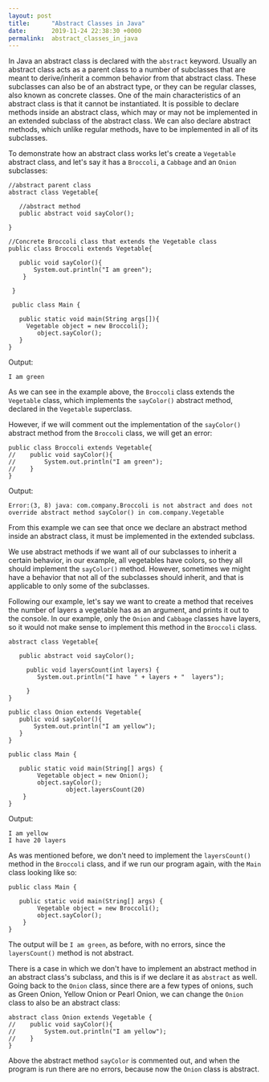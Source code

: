 ```yaml
---
layout: post
title:      "Abstract Classes in Java"
date:       2019-11-24 22:38:30 +0000
permalink:  abstract_classes_in_java
---
```


In Java an abstract class is declared with the `abstract` keyword.
Usually an abstract class acts as a parent class to a number of subclasses that are meant to derive/inherit a common behavior from that abstract class. These subclasses can also be of an abstract type, or they can be regular classes, also known as concrete classes. 
One of the main characteristics of an abstract class is that it cannot be instantiated.
It is possible to declare methods inside an abstract class, which may or may not be implemented in an extended subclass of the abstract class. We can also declare abstract methods, which unlike regular methods, have to be implemented in all of its subclasses. 

To demonstrate how an abstract class works let's create a `Vegetable` abstract class, and let's say it has a `Broccoli`, a `Cabbage` and an `Onion` subclasses: 

```
//abstract parent class
abstract class Vegetable{
   
   //abstract method
   public abstract void sayColor();
	 
}

//Concrete Broccoli class that extends the Vegetable class
public class Broccoli extends Vegetable{

   public void sayColor(){
	   System.out.println("I am green");
    }
  
 }
 
 public class Main {

   public static void main(String args[]){
     Vegetable object = new Broccoli();
    	object.sayColor();
   }
}

```

Output:

```
I am green
```
As we can see in the example above, the `Broccoli` class extends the `Vegetable` class, which implements the `sayColor()` abstract method, declared in the `Vegetable` superclass. 

However, if we will comment out the implementation of the `sayColor()` abstract method from the `Broccoli` class, we will get an error:

```
public class Broccoli extends Vegetable{
//    public void sayColor(){
//        System.out.println("I am green");
//    }
}

```

Output:

 `Error:(3, 8) java: com.company.Broccoli is not abstract and does not override abstract method sayColor() in com.company.Vegetable`

From this example we can see that once we declare an abstract method inside an abstract class, it must be implemented in the extended subclass. 

We use abstract methods if we want all of our subclasses to inherit a certain behavior, in our example, all vegetables have colors, so they all should implement the `sayColor()` method. 
However, sometimes we might have a behavior that not all of the subclasses should inherit, and that is applicable to only some of the subclasses. 

Following our example, let's say we want to create a method that receives  the number of layers a vegetable has as an argument, and prints it out to the console. In our example, only the `Onion` and `Cabbage` classes have layers, so it would not make sense to implement this method in the `Broccoli` class.

```
abstract class Vegetable{
   
   public abstract void sayColor();
	 
	 public void layersCount(int layers) {
	    System.out.println("I have " + layers + "  layers");
	    
	 }
}

public class Onion extends Vegetable{
   public void sayColor(){
	   System.out.println("I am yellow");
   }	 
}

public class Main {

   public static void main(String[] args) {
        Vegetable object = new Onion();
        object.sayColor();
				object.layersCount(20)
    }
}

```

Output: 

```
I am yellow
I have 20 layers
```
As was mentioned before, we don't need to implement the `layersCount()` method in the `Broccoli` class, and if we run our program again, with the `Main` class looking like so:

```
public class Main {

   public static void main(String[] args) {
        Vegetable object = new Broccoli();
        object.sayColor();
    }
}
```
The output will be `I am green`, as before, with no errors, since the `layersCount()` method is not abstract. 

There is a case in which we don't have to implement an abstract method in an abstract class's subclass, and this is if we declare it as `abstract` as well. 
Going back to the `Onion` class, since there are a few types of onions, such as Green Onion, Yellow Onion or Pearl Onion, we can change the `Onion` class to also be an abstract class: 

```
abstract class Onion extends Vegetable {
//    public void sayColor(){
//        System.out.println("I am yellow");
//    }
}
```
Above the abstract method `sayColor` is commented out, and when the program is run there are no errors, because now the `Onion` class is abstract. 
 
 
